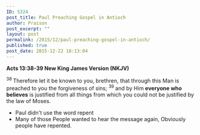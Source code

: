 ```yaml
---
ID: 5324
post_title: Paul Preaching Gospel in Antioch
author: Praison
post_excerpt: ""
layout: post
permalink: /2015/12/paul-preaching-gospel-in-antioch/
published: true
post_date: 2015-12-22 18:13:04
---
```

<strong><span class="passage-display-bcv">Acts 13:38-39
</span><span class="passage-display-version">New King James Version (NKJV)</span></strong>

<span id="en-NKJV-27401" class="text Acts-13-38"><sup class="versenum">38 </sup>Therefore let it be known to you, brethren, that through this Man is preached to you the forgiveness of sins; </span><span id="en-NKJV-27402" class="text Acts-13-39"><sup class="versenum">39 </sup>and by Him <strong>everyone who believes</strong> is justified from all things from which you could not be justified by the law of Moses.</span>
<ul>
	<li>Paul didn't use the word repent</li>
	<li>Many of those People wanted to hear the message again, Obviously people have repented.</li>
</ul>